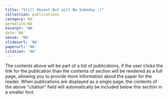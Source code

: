 ```yaml
---
title: "Still Absent But will Be Someday :)"
collection: publications
category: NA
permalink:NA
excerpt: 'NA'
date:'NA' 
venue: 'NA'
slidesurl: 'NA'
paperurl: 'NA'
citation: 'NA'
---
```


The contents above will be part of a list of publications, if the user clicks the link for the publication than the contents of section will be rendered as a full page, allowing you to provide more information about the paper for the reader. When publications are displayed as a single page, the contents of the above "citation" field will automatically be included below this section in a smaller font.
